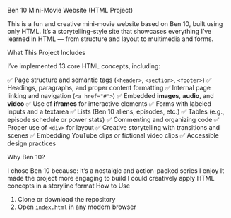 Ben 10 Mini-Movie Website (HTML Project)

This is a fun and creative mini-movie website based on Ben 10, built using only HTML. It’s a storytelling-style site that showcases everything I’ve learned in HTML — from structure and layout to multimedia and forms.

 What This Project Includes

I’ve implemented 13 core HTML concepts, including:

✅ Page structure and semantic tags (`<header>`, `<section>`, `<footer>`)
✅ Headings, paragraphs, and proper content formatting
 ✅ Internal page linking and navigation (`<a href="#">`)
 ✅ Embedded **images**, **audio**, and **video**
 ✅ Use of **iframes** for interactive elements
 ✅ Forms with labeled inputs and a textarea
 ✅ Lists (Ben 10 aliens, episodes, etc.)
 ✅ Tables (e.g., episode schedule or power stats)
 ✅ Commenting and organizing code
 ✅ Proper use of `<div>` for layout
 ✅ Creative storytelling with transitions and scenes
 ✅ Embedding YouTube clips or fictional video clips
 ✅ Accessible design practices

 Why Ben 10?

I chose Ben 10 because:
It’s a nostalgic and action-packed series I enjoy
 It made the project more engaging to build
I could creatively apply HTML concepts in a storyline format
How to Use
1. Clone or download the repository
2. Open `index.html` in any modern browser
